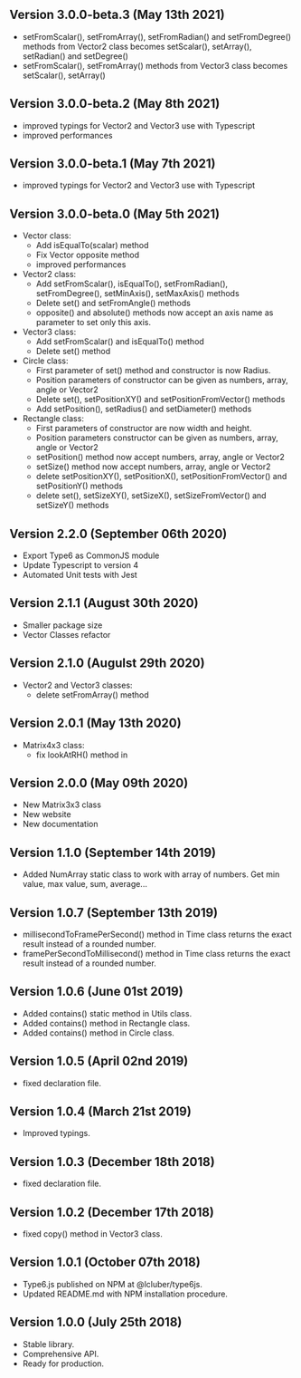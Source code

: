 Version 3.0.0-beta.3 (May 13th 2021)
-----------------------------
 * setFromScalar(), setFromArray(), setFromRadian() and setFromDegree() methods from Vector2 class becomes setScalar(), setArray(), setRadian() and setDegree()
 * setFromScalar(), setFromArray() methods from Vector3 class becomes setScalar(), setArray()

Version 3.0.0-beta.2 (May 8th 2021)
-----------------------------
 * improved typings for Vector2 and Vector3 use with Typescript
 * improved performances

Version 3.0.0-beta.1 (May 7th 2021)
-----------------------------
 * improved typings for Vector2 and Vector3 use with Typescript

Version 3.0.0-beta.0 (May 5th 2021)
-----------------------------
 * Vector class:
    * Add isEqualTo(scalar) method
    * Fix Vector opposite method
    * improved performances
 * Vector2 class:
    * Add setFromScalar(), isEqualTo(), setFromRadian(), setFromDegree(), setMinAxis(), setMaxAxis() methods
    * Delete set() and setFromAngle() methods
    * opposite() and absolute() methods now accept an axis name as parameter to set only this axis.
 * Vector3 class:
    * Add setFromScalar() and isEqualTo() method
    * Delete set() method
 * Circle class:
    * First parameter of set() method and constructor is now Radius.
    * Position parameters of constructor can be given as numbers, array, angle or Vector2
    * Delete set(), setPositionXY() and setPositionFromVector() methods 
    * Add setPosition(), setRadius() and setDiameter() methods
 * Rectangle class:
    * First parameters of constructor are now width and height.
    * Position parameters constructor can be given as numbers, array, angle or Vector2
    * setPosition() method now accept numbers, array, angle or Vector2
    * setSize() method now accept numbers, array, angle or Vector2
    * delete setPositionXY(), setPositionX(), setPositionFromVector() and setPositionY() methods
    * delete set(), setSizeXY(), setSizeX(), setSizeFromVector() and setSizeY() methods

Version 2.2.0 (September 06th 2020)
-----------------------------
 * Export Type6 as CommonJS module
 * Update Typescript to version 4
 * Automated Unit tests with Jest

Version 2.1.1 (August 30th 2020)
-----------------------------
 * Smaller package size
 * Vector Classes refactor

Version 2.1.0 (Augulst 29th 2020)
-----------------------------
 * Vector2 and Vector3 classes: 
    * delete setFromArray() method

Version 2.0.1 (May 13th 2020)
-----------------------------
 * Matrix4x3 class:
    * fix lookAtRH() method in 

Version 2.0.0 (May 09th 2020)
-----------------------------
 * New Matrix3x3 class
 * New website
 * New documentation

Version 1.1.0 (September 14th 2019)
-----------------------------
 * Added NumArray static class to work with array of numbers. Get min value, max value, sum, average...

Version 1.0.7 (September 13th 2019)
-----------------------------
 * millisecondToFramePerSecond() method in Time class returns the exact result instead of a rounded number.
 * framePerSecondToMillisecond() method in Time class returns the exact result instead of a rounded number.

Version 1.0.6 (June 01st 2019)
-----------------------------
 * Added contains() static method in Utils class.
 * Added contains() method in Rectangle class.
 * Added contains() method in Circle class.

Version 1.0.5 (April 02nd 2019)
-----------------------------
 * fixed declaration file.

Version 1.0.4 (March 21st 2019)
-----------------------------
 * Improved typings.

Version 1.0.3 (December 18th 2018)
-----------------------------
 * fixed declaration file.

Version 1.0.2 (December 17th 2018)
-----------------------------
 * fixed copy() method in Vector3 class.

Version 1.0.1 (October 07th 2018)
-----------------------------
 * Type6.js published on NPM at @lcluber/type6js.
 * Updated README.md with NPM installation procedure.

Version 1.0.0 (July 25th 2018)
-----------------------------
 * Stable library.
 * Comprehensive API.
 * Ready for production.
